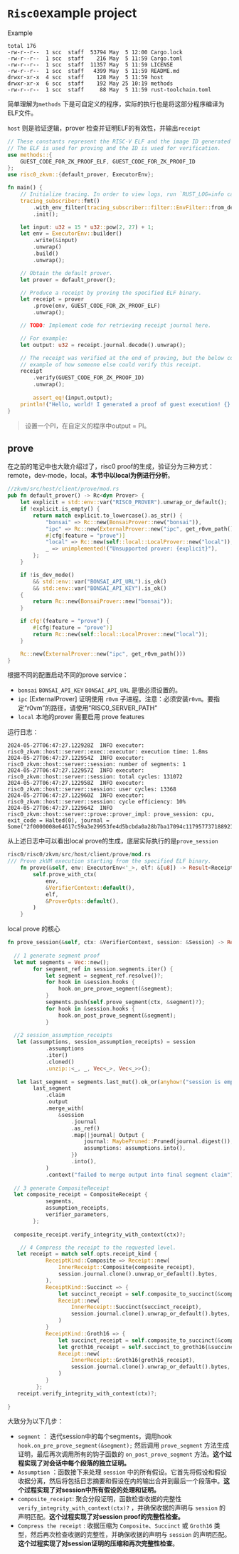 # `Risc0`example project

Example 

```shell
total 176
-rw-r--r--  1 scc  staff  53794 May  5 12:00 Cargo.lock
-rw-r--r--  1 scc  staff    216 May  5 11:59 Cargo.toml
-rw-r--r--  1 scc  staff  11357 May  5 11:59 LICENSE
-rw-r--r--  1 scc  staff   4399 May  5 11:59 README.md
drwxr-xr-x  4 scc  staff    128 May  5 11:59 host
drwxr-xr-x  6 scc  staff    192 May 25 10:19 methods
-rw-r--r--  1 scc  staff     88 May  5 11:59 rust-toolchain.toml
```

简单理解为`methods` 下是可自定义的程序，实际的执行也是将这部分程序编译为ELF文件。

`host` 则是验证逻辑，prover 检查并证明ELF的有效性，并输出`receipt`

```rust
// These constants represent the RISC-V ELF and the image ID generated by risc0-build.
// The ELF is used for proving and the ID is used for verification.
use methods::{
    GUEST_CODE_FOR_ZK_PROOF_ELF, GUEST_CODE_FOR_ZK_PROOF_ID
};
use risc0_zkvm::{default_prover, ExecutorEnv};

fn main() {
    // Initialize tracing. In order to view logs, run `RUST_LOG=info cargo run`
    tracing_subscriber::fmt()
        .with_env_filter(tracing_subscriber::filter::EnvFilter::from_default_env())
        .init();

    let input: u32 = 15 * u32::pow(2, 27) + 1;
    let env = ExecutorEnv::builder()
        .write(&input)
        .unwrap()
        .build()
        .unwrap();

    // Obtain the default prover.
    let prover = default_prover();

    // Produce a receipt by proving the specified ELF binary.
    let receipt = prover
        .prove(env, GUEST_CODE_FOR_ZK_PROOF_ELF)
        .unwrap();

    // TODO: Implement code for retrieving receipt journal here.

    // For example:
    let output: u32 = receipt.journal.decode().unwrap();

    // The receipt was verified at the end of proving, but the below code is an
    // example of how someone else could verify this receipt.
    receipt
        .verify(GUEST_CODE_FOR_ZK_PROOF_ID)
        .unwrap();
  
		assert_eq!(input,output);
    println!("Hello, world! I generated a proof of guest execution! {} is a public output from journal", output);
}
```

> 设置一个PI，在自定义的程序中output = PI。



## prove

在之前的笔记中也大致介绍过了，risc0 proof的生成，验证分为三种方式： remote，dev-mode，local。**本节中以local为例进行分析**。

```rust
//zkvm/src/host/client/prove/mod.rs
pub fn default_prover() -> Rc<dyn Prover> {
    let explicit = std::env::var("RISC0_PROVER").unwrap_or_default();
    if !explicit.is_empty() {
        return match explicit.to_lowercase().as_str() {
            "bonsai" => Rc::new(BonsaiProver::new("bonsai")),
            "ipc" => Rc::new(ExternalProver::new("ipc", get_r0vm_path())),
            #[cfg(feature = "prove")]
            "local" => Rc::new(self::local::LocalProver::new("local")),
            _ => unimplemented!("Unsupported prover: {explicit}"),
        };
    }

    if !is_dev_mode()
        && std::env::var("BONSAI_API_URL").is_ok()
        && std::env::var("BONSAI_API_KEY").is_ok()
    {
        return Rc::new(BonsaiProver::new("bonsai"));
    }

    if cfg!(feature = "prove") {
        #[cfg(feature = "prove")]
        return Rc::new(self::local::LocalProver::new("local"));
    }

    Rc::new(ExternalProver::new("ipc", get_r0vm_path()))
}
```

根据不同的配置启动不同的prove service：

* `bonsai`  `BONSAI_API_KEY`   `BONSAI_API_URL` 是很必须设置的。
* `ipc`  [ExternalProver] 证明使用 `r0vm` 子进程。注意：必须安装`r0vm`。要指定“r0vm”的路径，请使用“RISC0_SERVER_PATH”
* `local` 本地的prover 需要启用 prove features

运行日志：

```shell
2024-05-27T06:47:27.122928Z  INFO executor: risc0_zkvm::host::server::exec::executor: execution time: 1.8ms
2024-05-27T06:47:27.122954Z  INFO executor: risc0_zkvm::host::server::session: number of segments: 1
2024-05-27T06:47:27.122957Z  INFO executor: risc0_zkvm::host::server::session: total cycles: 131072
2024-05-27T06:47:27.122958Z  INFO executor: risc0_zkvm::host::server::session: user cycles: 13368
2024-05-27T06:47:27.122960Z  INFO executor: risc0_zkvm::host::server::session: cycle efficiency: 10%
2024-05-27T06:47:27.122964Z  INFO risc0_zkvm::host::server::prove::prover_impl: prove_session: cpu, exit_code = Halted(0), journal = Some("2f0000008e64617c59a3e29953fe4d5bcbda0a28b7ba17094c117957737188921cc6226a")

```

从上述日志中可以看出local prove的生成，底层实际执行的是`prove_session`



```rust
risc0/risc0/zkvm/src/host/client/prove/mod.rs
/// Prove zkVM execution starting from the specified ELF binary.
    fn prove(&self, env: ExecutorEnv<'_>, elf: &[u8]) -> Result<Receipt> {
        self.prove_with_ctx(
            env,
            &VerifierContext::default(),
            elf,
            &ProverOpts::default(),
        )
    }
```

local prove 的核心

```rust
fn prove_session(&self, ctx: &VerifierContext, session: &Session) -> Result<ProveInfo> {
  
  // 1 generate segment proof
  let mut segments = Vec::new();
        for segment_ref in session.segments.iter() {
            let segment = segment_ref.resolve()?;
            for hook in &session.hooks {
                hook.on_pre_prove_segment(&segment);
            }
            segments.push(self.prove_segment(ctx, &segment)?);
            for hook in &session.hooks {
                hook.on_post_prove_segment(&segment);
            }
  
  //2 session_assumption_receipts
   let (assumptions, session_assumption_receipts) = session
            .assumptions
            .iter()
            .cloned()
            .unzip::<_, _, Vec<_>, Vec<_>>();
          
   let last_segment = segments.last_mut().ok_or(anyhow!("session is empty"))?;
        last_segment
            .claim
            .output
            .merge_with(
                &session
                    .journal
                    .as_ref()
                    .map(|journal| Output {
                        journal: MaybePruned::Pruned(journal.digest()),
                        assumptions: assumptions.into(),
                    })
                    .into(),
            )
            .context("failed to merge output into final segment claim")?;
          
  // 3 generate CompositeReceipt
  let composite_receipt = CompositeReceipt {
            segments,
            assumption_receipts,
            verifier_parameters,
        };
	
  composite_receipt.verify_integrity_with_context(ctx)?;

	// 4 Compress the receipt to the requested level.
   let receipt = match self.opts.receipt_kind {
            ReceiptKind::Composite => Receipt::new(
                InnerReceipt::Composite(composite_receipt),
                session.journal.clone().unwrap_or_default().bytes,
            ),
            ReceiptKind::Succinct => {
                let succinct_receipt = self.composite_to_succinct(&composite_receipt)?;
                Receipt::new(
                    InnerReceipt::Succinct(succinct_receipt),
                    session.journal.clone().unwrap_or_default().bytes,
                )
            }
            ReceiptKind::Groth16 => {
                let succinct_receipt = self.composite_to_succinct(&composite_receipt)?;
                let groth16_receipt = self.succinct_to_groth16(&succinct_receipt)?;
                Receipt::new(
                    InnerReceipt::Groth16(groth16_receipt),
                    session.journal.clone().unwrap_or_default().bytes,
                )
            }
         };
   receipt.verify_integrity_with_context(ctx)?;
  	
}
```

大致分为以下几步：

* `segment` ： 迭代session中的每个segments，调用hook `hook.on_pre_prove_segment(&segment);`  然后调用 `prove_segment` 方法生成证明，最后再次调用所有的钩子函数的 `on_post_prove_segment` 方法。**这个过程实现了对会话中每个段落的独立证明。**
* `Assumption` ：函数接下来处理 `session` 中的所有假设。它首先将假设和假设收据分离，然后将包括日志摘要和假设在内的输出合并到最后一个段落中。**这个过程实现了对session中所有假设的处理和证明。**
* `composite_receipt`:  聚合分段证明，函数检查收据的完整性`verify_integrity_with_context(ctx)?` ，并确保收据的声明与 `session` 的声明匹配。**这个过程实现了对session proof的完整性检查。**
* `Compress the receipt` : 收据压缩为 `Composite`、`Succinct` 或 `Groth16` 类型，然后再次检查收据的完整性，并确保收据的声明与 `session` 的声明匹配。**这个过程实现了对session证明的压缩和再次完整性检查**。

